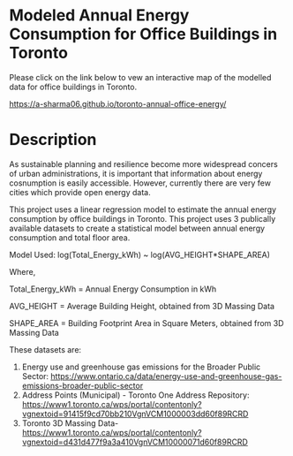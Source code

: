 # Modeled Annual Energy Consumption for Office Buildings in Toronto

Please click on the link below to vew an interactive map of the modelled data for office buildings in Toronto.

https://a-sharma06.github.io/toronto-annual-office-energy/

# Description

As sustainable planning and resilience become more widespread concers of urban administrations, it is important that information about energy cosnumption is easily accessible. However, currently there are very few cities which provide open energy data.

This project uses a linear regression model to estimate the annual energy consumption by office buildings in Toronto. This project uses 3 publically available datasets to create a statistical model between annual energy consumption and total floor area.

Model Used: log(Total_Energy_kWh) ~ log(AVG_HEIGHT*SHAPE_AREA)

Where,

Total_Energy_kWh = Annual Energy Consumption in kWh

AVG_HEIGHT = Average Building Height, obtained from 3D Massing Data

SHAPE_AREA =  Building Footprint Area in Square Meters, obtained from 3D Massing Data

These datasets are:
1. Energy use and greenhouse gas emissions for the Broader Public Sector: https://www.ontario.ca/data/energy-use-and-greenhouse-gas-emissions-broader-public-sector
2. Address Points (Municipal) - Toronto One Address Repository: https://www1.toronto.ca/wps/portal/contentonly?vgnextoid=91415f9cd70bb210VgnVCM1000003dd60f89RCRD
3. Toronto 3D Massing Data- https://www1.toronto.ca/wps/portal/contentonly?vgnextoid=d431d477f9a3a410VgnVCM10000071d60f89RCRD





